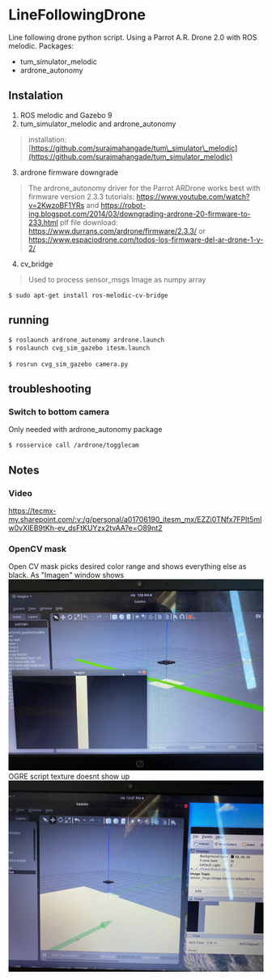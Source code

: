 # LineFollowingDrone

Line following drone python script. Using a Parrot A.R. Drone 2.0 with ROS melodic.
Packages:

- tum\_simulator\_melodic
- ardrone_autonomy

## Instalation

1. ROS melodic and Gazebo 9
2. tum\_simulator\_melodic and ardrone_autonomy

> installation: [https://github.com/surajmahangade/tum\_simulator\_melodic](https://github.com/surajmahangade/tum_simulator_melodic)

3.  ardrone firmware downgrade

> The ardrone_autonomy driver for the Parrot ARDrone works best with firmware version 2.3.3
> tutorials: <https://www.youtube.com/watch?v=2KwzoBF1YRs> and <https://robot-ing.blogspot.com/2014/03/downgrading-ardrone-20-firmware-to-233.html>
> plf file download: <https://www.durrans.com/ardrone/firmware/2.3.3/> or
> <https://www.espaciodrone.com/todos-los-firmware-del-ar-drone-1-y-2/>

4. cv_bridge

> Used to process sensor_msgs Image as numpy array

```
$ sudo apt-get install ros-melodic-cv-bridge 
```

## running

```
$ roslaunch ardrone_autonomy ardrone.launch
$ roslaunch cvg_sim_gazebo itesm.launch

$ rosrun cvg_sim_gazebo camera.py 
```

## troubleshooting

### Switch to bottom camera

Only needed with ardrone_autonomy package

```
$ rosservice call /ardrone/togglecam 
```

## Notes

### Video

<https://tecmx-my.sharepoint.com/:v:/g/personal/a01706190_itesm_mx/EZZi0TNfx7FPlt5mlw0vXIEB9tKh-ev_dsFtKUYzx2tvAA?e=O89nt2> 

### OpenCV mask

Open CV mask picks desired color range and shows everything else as black. As "Imagen" window shows
![](/_resources/447f92aef2d04e23b9679112db9257e9.jpg)
OGRE script texture doesnt show up
![](/_resources/026a6fe96594466f94087da228afb1fb.jpg)
